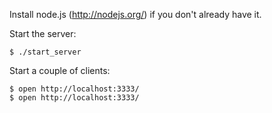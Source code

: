 Install node.js (http://nodejs.org/) if you don't already have it.

Start the server:

    $ ./start_server

Start a couple of clients:

    $ open http://localhost:3333/
    $ open http://localhost:3333/
